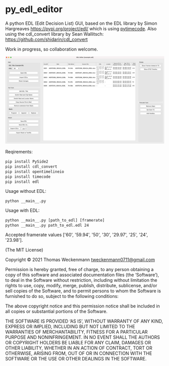 py_edl_editor
=============

A python EDL (Edit Decision List) GUI, based on the EDL library
by Simon Hargreaves https://pypi.org/project/edl/ which is using
[pytimecode](https://code.google.com/p/pytimecode/).
Also using the cdl_convert library by Sean Wallitsch:
https://github.com/shidarin/cdl_convert

Work in progress, so collaboration welcome.

![py_edl_editor](py_edl_editor_gui.png?raw=true)

Reqirements:

    pip install PySide2
    pip install cdl_convert
    pip install opentimelineio
    pip install timecode
    pip install edl


Usage without EDL:

    python __main__.py

Usage with EDL:

    python __main__.py [path_to_edl] [framerate]
    python __main__.py path_to_edl.edl 24

Accepted framerate values ['60', '59.94', '50', '30', '29.97', '25', '24',
'23.98'].

(The MIT License)

Copyright © 2021 Thomas Weckenmann <tweckenmann0711@gmail.com>

Permission is hereby granted, free of charge, to any person obtaining a copy of
this software and associated documentation files (the ‘Software’), to deal in
the Software without restriction, including without limitation the rights to
use, copy, modify, merge, publish, distribute, sublicense, and/or sell copies
of the Software, and to permit persons to whom the Software is furnished to do
so, subject to the following conditions:

The above copyright notice and this permission notice shall be included in all
copies or substantial portions of the Software.

THE SOFTWARE IS PROVIDED ‘AS IS’, WITHOUT WARRANTY OF ANY KIND, EXPRESS OR
IMPLIED, INCLUDING BUT NOT LIMITED TO THE WARRANTIES OF MERCHANTABILITY,
FITNESS FOR A PARTICULAR PURPOSE AND NONINFRINGEMENT. IN NO EVENT SHALL THE
AUTHORS OR COPYRIGHT HOLDERS BE LIABLE FOR ANY CLAIM, DAMAGES OR OTHER
LIABILITY, WHETHER IN AN ACTION OF CONTRACT, TORT OR OTHERWISE, ARISING FROM,
OUT OF OR IN CONNECTION WITH THE SOFTWARE OR THE USE OR OTHER DEALINGS IN THE
SOFTWARE.
